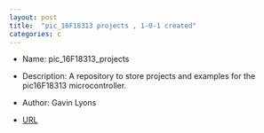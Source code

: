 ```yaml
---
layout: post
title:  "pic_16F18313 projects , 1-0-1 created"
categories: c
---
```



* Name: pic_16F18313_projects
* Description: A repository to store projects and examples
for the pic16F18313 microcontroller.
* Author: Gavin Lyons


* [URL](https://github.com/gavinlyonsrepo/pic_16F18313_projects) 


